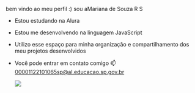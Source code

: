 bem vindo ao meu perfil :)
sou aMariana de Souza R S

* Estou estudando na Alura
* Estou me desenvolvendo na linguagem JavaScript
* Utilizo esse espaço para minha organização e compartilhamento dos meu projetos desenvolvidos

* Você pode entrar em contato comigo 📫
  00001122101065sp@al.educacao.sp.gov.br

  ![](https://64.media.tumblr.com/bcdaccefa17bc2bd6828ae265d399de8/487c26c302889ec6-cb/s400x600/64bb2d179804358add3279abca7a356b4ec02ace.pnj)
